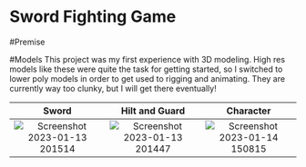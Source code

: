 # Sword Fighting Game

#Premise



#Models
This project was my first experience with 3D modeling. High res models like these were quite the task for getting started, so I switched to lower poly models in order to get used to rigging and animating. They are currently way too clunky, but I will get there eventually!

Sword | Hilt and Guard | Character
:-------------------------:|:-------------------------:|:-------------------------:
![Screenshot 2023-01-13 201514](https://user-images.githubusercontent.com/65002959/212740614-0b3398db-6a3c-4b4f-8015-737c86f0a1d3.png)  |  ![Screenshot 2023-01-13 201447](https://user-images.githubusercontent.com/65002959/212740626-8f0f4258-9d8e-4b97-9be2-f21aef707e4a.png) | ![Screenshot 2023-01-14 150815](https://user-images.githubusercontent.com/65002959/212740633-9f793784-5f4a-4201-b56e-067f7b310032.png)
